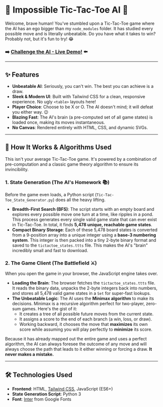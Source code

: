 # 🤖 Impossible Tic-Tac-Toe AI 🧠

Welcome, brave human\! You've stumbled upon a Tic-Tac-Toe game where the AI has an ego bigger than my `node_modules` folder. It has studied every possible move and is literally unbeatable. Do you have what it takes to win? Probably not, but it's fun to try\! 😂

### ➡️ **[Challenge the AI - Live Demo\!](https://rambo1111.github.io/tic-tac-toe_impossible_ai/)** ⬅️

-----

## ✨ Features

  * **Unbeatable AI**: Seriously, you can't win. The best you can achieve is a draw.
  * **Sleek & Modern UI**: Built with Tailwind CSS for a clean, responsive experience. No ugly `<table>` layouts here\!
  * **Player Choice**: Choose to be X or O. The AI doesn't mind; it will defeat you either way. 😉
  * **Blazing Fast**: The AI's brain (a pre-computed set of all game states) is loaded once, making its moves instantaneous.
  * **No Canvas**: Rendered entirely with HTML, CSS, and dynamic SVGs.

-----

## 🧐 How It Works & Algorithms Used

This isn't your average Tic-Tac-Toe game. It's powered by a combination of pre-computation and a classic game theory algorithm to ensure its invincibility.

### 1\. State Generation (The AI's Homework 📚)

Before the game even loads, a Python script (`Tic-Tac-Toe_State_Generator.py`) does all the heavy lifting.

  * **Breadth-First Search (BFS)**: The script starts with an empty board and explores every possible move one turn at a time, like ripples in a pond. This process generates every single valid game state that can ever exist in Tic-Tac-Toe. In total, it finds **5,478 unique, reachable game states**.
  * **Compact Binary Storage**: Each of these 5,478 board states is converted from a 9-position array into a unique integer using a **base-3 numbering system**. This integer is then packed into a tiny 2-byte binary format and saved to the `tictactoe_states.ttts` file. This makes the AI's "brain" incredibly small and fast to download.

### 2\. The Game Client (The Battlefield ⚔️)

When you open the game in your browser, the JavaScript engine takes over.

  * **Loading the Brain**: The browser fetches the `tictactoe_states.ttts` file. It reads the binary data, unpacks the 2-byte integers back into numbers, and stores all 5,478 valid game states in a `Set` for super-fast lookups.
  * **The Unbeatable Logic**: The AI uses the **Minimax algorithm** to make its decisions. Minimax is a recursive algorithm perfect for two-player, zero-sum games. Here's the gist of it:
      * It creates a tree of all possible future moves from the current state.
      * It assigns a score to the end of each branch (a win, loss, or draw).
      * Working backward, it chooses the move that **maximizes** its own score while assuming you will play perfectly to **minimize** its score.

Because it has already mapped out the entire game and uses a perfect algorithm, the AI can always foresee the outcome of any move and will always choose the path that leads to it either winning or forcing a draw. **It never makes a mistake.**

-----

## 🛠️ Technologies Used

  * **Frontend**: HTML, [Tailwind CSS](https://tailwindcss.com/), JavaScript (ES6+)
  * **State Generation Script**: Python 3
  * **Font**: [Inter](https://fonts.google.com/specimen/Inter) from Google Fonts

